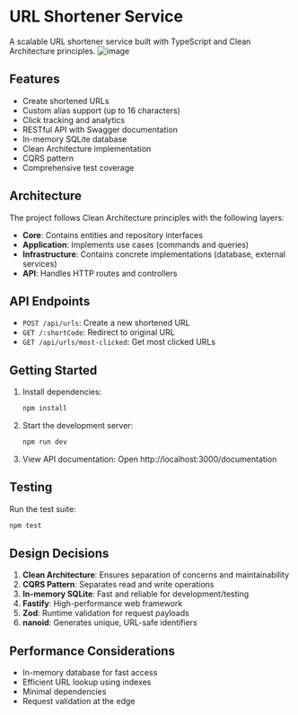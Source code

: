 # URL Shortener Service

A scalable URL shortener service built with TypeScript and Clean Architecture principles.
![image](https://github.com/user-attachments/assets/27ba8afb-c5e4-446a-b1dd-007967bd9758)

## Features

- Create shortened URLs
- Custom alias support (up to 16 characters)
- Click tracking and analytics
- RESTful API with Swagger documentation
- In-memory SQLite database
- Clean Architecture implementation
- CQRS pattern
- Comprehensive test coverage

## Architecture

The project follows Clean Architecture principles with the following layers:

- **Core**: Contains entities and repository interfaces
- **Application**: Implements use cases (commands and queries)
- **Infrastructure**: Contains concrete implementations (database, external services)
- **API**: Handles HTTP routes and controllers

## API Endpoints

- `POST /api/urls`: Create a new shortened URL
- `GET /:shortCode`: Redirect to original URL
- `GET /api/urls/most-clicked`: Get most clicked URLs

## Getting Started

1. Install dependencies:
   ```bash
   npm install
   ```

2. Start the development server:
   ```bash
   npm run dev
   ```

3. View API documentation:
   Open http://localhost:3000/documentation

## Testing

Run the test suite:
```bash
npm test
```

## Design Decisions

1. **Clean Architecture**: Ensures separation of concerns and maintainability
2. **CQRS Pattern**: Separates read and write operations
3. **In-memory SQLite**: Fast and reliable for development/testing
4. **Fastify**: High-performance web framework
5. **Zod**: Runtime validation for request payloads
6. **nanoid**: Generates unique, URL-safe identifiers

## Performance Considerations

- In-memory database for fast access
- Efficient URL lookup using indexes
- Minimal dependencies
- Request validation at the edge
